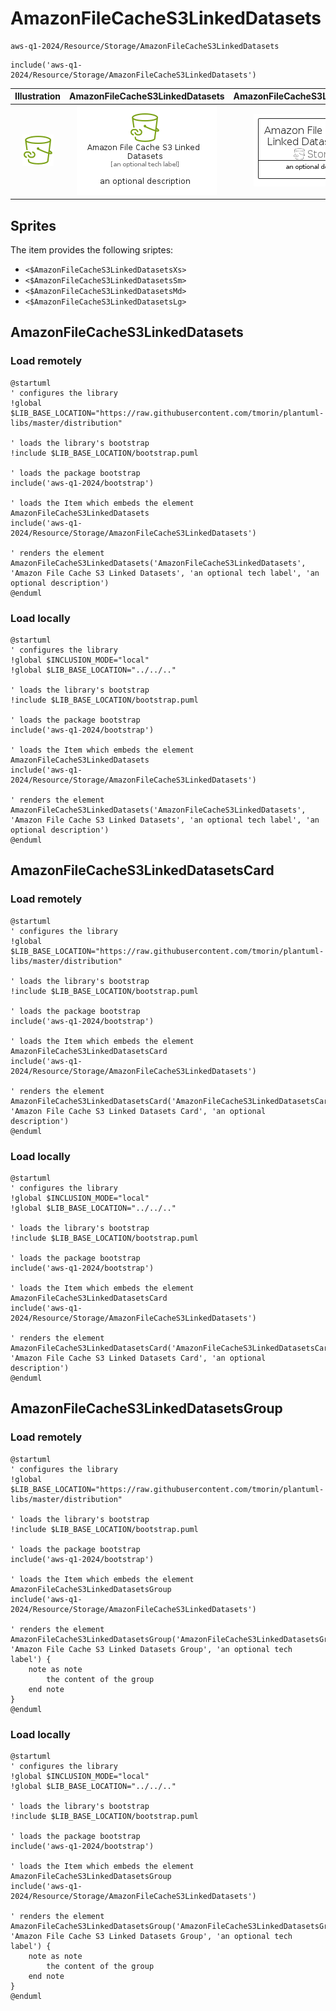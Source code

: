 # AmazonFileCacheS3LinkedDatasets


```text
aws-q1-2024/Resource/Storage/AmazonFileCacheS3LinkedDatasets
```

```text
include('aws-q1-2024/Resource/Storage/AmazonFileCacheS3LinkedDatasets')
```



| Illustration | AmazonFileCacheS3LinkedDatasets | AmazonFileCacheS3LinkedDatasetsCard | AmazonFileCacheS3LinkedDatasetsGroup |
| :---: | :---: | :---: | :---: |
| ![illustration for Illustration](../../../aws-q1-2024/Resource/Storage/AmazonFileCacheS3LinkedDatasets.png) | ![illustration for AmazonFileCacheS3LinkedDatasets](../../../aws-q1-2024/Resource/Storage/AmazonFileCacheS3LinkedDatasets.Local.png) | ![illustration for AmazonFileCacheS3LinkedDatasetsCard](../../../aws-q1-2024/Resource/Storage/AmazonFileCacheS3LinkedDatasetsCard.Local.png) | ![illustration for AmazonFileCacheS3LinkedDatasetsGroup](../../../aws-q1-2024/Resource/Storage/AmazonFileCacheS3LinkedDatasetsGroup.Local.png) |



## Sprites
The item provides the following sriptes:

- `<$AmazonFileCacheS3LinkedDatasetsXs>`
- `<$AmazonFileCacheS3LinkedDatasetsSm>`
- `<$AmazonFileCacheS3LinkedDatasetsMd>`
- `<$AmazonFileCacheS3LinkedDatasetsLg>`





## AmazonFileCacheS3LinkedDatasets

### Load remotely
```plantuml
@startuml
' configures the library
!global $LIB_BASE_LOCATION="https://raw.githubusercontent.com/tmorin/plantuml-libs/master/distribution"

' loads the library's bootstrap
!include $LIB_BASE_LOCATION/bootstrap.puml

' loads the package bootstrap
include('aws-q1-2024/bootstrap')

' loads the Item which embeds the element AmazonFileCacheS3LinkedDatasets
include('aws-q1-2024/Resource/Storage/AmazonFileCacheS3LinkedDatasets')

' renders the element
AmazonFileCacheS3LinkedDatasets('AmazonFileCacheS3LinkedDatasets', 'Amazon File Cache S3 Linked Datasets', 'an optional tech label', 'an optional description')
@enduml
```

### Load locally
```plantuml
@startuml
' configures the library
!global $INCLUSION_MODE="local"
!global $LIB_BASE_LOCATION="../../.."

' loads the library's bootstrap
!include $LIB_BASE_LOCATION/bootstrap.puml

' loads the package bootstrap
include('aws-q1-2024/bootstrap')

' loads the Item which embeds the element AmazonFileCacheS3LinkedDatasets
include('aws-q1-2024/Resource/Storage/AmazonFileCacheS3LinkedDatasets')

' renders the element
AmazonFileCacheS3LinkedDatasets('AmazonFileCacheS3LinkedDatasets', 'Amazon File Cache S3 Linked Datasets', 'an optional tech label', 'an optional description')
@enduml
```

## AmazonFileCacheS3LinkedDatasetsCard

### Load remotely
```plantuml
@startuml
' configures the library
!global $LIB_BASE_LOCATION="https://raw.githubusercontent.com/tmorin/plantuml-libs/master/distribution"

' loads the library's bootstrap
!include $LIB_BASE_LOCATION/bootstrap.puml

' loads the package bootstrap
include('aws-q1-2024/bootstrap')

' loads the Item which embeds the element AmazonFileCacheS3LinkedDatasetsCard
include('aws-q1-2024/Resource/Storage/AmazonFileCacheS3LinkedDatasets')

' renders the element
AmazonFileCacheS3LinkedDatasetsCard('AmazonFileCacheS3LinkedDatasetsCard', 'Amazon File Cache S3 Linked Datasets Card', 'an optional description')
@enduml
```

### Load locally
```plantuml
@startuml
' configures the library
!global $INCLUSION_MODE="local"
!global $LIB_BASE_LOCATION="../../.."

' loads the library's bootstrap
!include $LIB_BASE_LOCATION/bootstrap.puml

' loads the package bootstrap
include('aws-q1-2024/bootstrap')

' loads the Item which embeds the element AmazonFileCacheS3LinkedDatasetsCard
include('aws-q1-2024/Resource/Storage/AmazonFileCacheS3LinkedDatasets')

' renders the element
AmazonFileCacheS3LinkedDatasetsCard('AmazonFileCacheS3LinkedDatasetsCard', 'Amazon File Cache S3 Linked Datasets Card', 'an optional description')
@enduml
```

## AmazonFileCacheS3LinkedDatasetsGroup

### Load remotely
```plantuml
@startuml
' configures the library
!global $LIB_BASE_LOCATION="https://raw.githubusercontent.com/tmorin/plantuml-libs/master/distribution"

' loads the library's bootstrap
!include $LIB_BASE_LOCATION/bootstrap.puml

' loads the package bootstrap
include('aws-q1-2024/bootstrap')

' loads the Item which embeds the element AmazonFileCacheS3LinkedDatasetsGroup
include('aws-q1-2024/Resource/Storage/AmazonFileCacheS3LinkedDatasets')

' renders the element
AmazonFileCacheS3LinkedDatasetsGroup('AmazonFileCacheS3LinkedDatasetsGroup', 'Amazon File Cache S3 Linked Datasets Group', 'an optional tech label') {
    note as note
        the content of the group
    end note
}
@enduml
```

### Load locally
```plantuml
@startuml
' configures the library
!global $INCLUSION_MODE="local"
!global $LIB_BASE_LOCATION="../../.."

' loads the library's bootstrap
!include $LIB_BASE_LOCATION/bootstrap.puml

' loads the package bootstrap
include('aws-q1-2024/bootstrap')

' loads the Item which embeds the element AmazonFileCacheS3LinkedDatasetsGroup
include('aws-q1-2024/Resource/Storage/AmazonFileCacheS3LinkedDatasets')

' renders the element
AmazonFileCacheS3LinkedDatasetsGroup('AmazonFileCacheS3LinkedDatasetsGroup', 'Amazon File Cache S3 Linked Datasets Group', 'an optional tech label') {
    note as note
        the content of the group
    end note
}
@enduml
```

